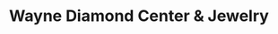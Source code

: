 ---
title: "Wayne Diamond Center & Jewelry"
url: /wayne/wayne-diamond-center-und-jewelry/
shop: Schmuck
---